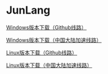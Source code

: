 # JunLang
[Windows版本下载（Github线路）](https://github.com/JunLang-dev/JunLang/raw/master/JunLang.exe)

[Windows版本下载（中国大陆加速线路）](https://gh.imjcj.eu.org/https://github.com/JunLang-dev/JunLang/raw/master/JunLang.exe)

[Linux版本下载（Github线路）](https://github.com/JunLang-dev/JunLang/raw/master/JunLang.out)

[Linux版本下载（中国大陆加速线路）](https://gh.imjcj.eu.org/https://github.com/JunLang-dev/JunLang/raw/master/JunLang.out)
